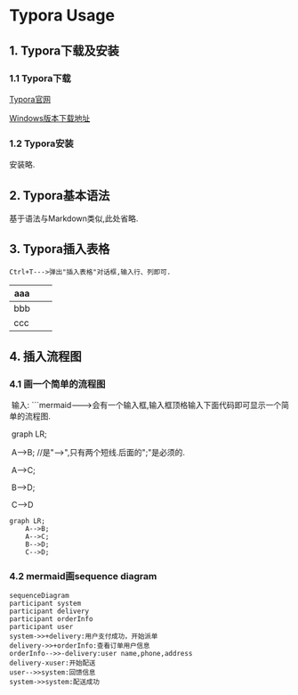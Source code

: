 # Typora Usage

## 1. Typora下载及安装

### 1.1 Typora下载

[Typora官网](https://typora.io/)

[Windows版本下载地址](https://www.typora.io/windows/typora-setup-x64.exe)

### 1.2 Typora安装

安装略.

## 2. Typora基本语法

基于语法与Markdown类似,此处省略.

## 3. Typora插入表格

	Ctrl+T--->弹出"插入表格"对话框,输入行、列即可.

| aaa  |      |      |
| ---- | ---- | ---- |
| bbb  |      |      |
| ccc  |      |      |

## 4. 插入流程图

### 4.1 画一个简单的流程图

​	输入: ```mermaid--->会有一个输入框,输入框顶格输入下面代码即可显示一个简单的流程图.

​	graph LR;

​		A-->B;	//是"-->",只有两个短线.后面的";"是必须的.

​		A-->C;

​		B-->D;

​		C-->D

```mermaid
graph LR;
	A-->B;
	A-->C;
	B-->D;
	C-->D;
```

### 4.2 mermaid画sequence diagram

```mermaid
sequenceDiagram
participant system
participant delivery
participant orderInfo
participant user
system->>+delivery:用户支付成功，开始派单
delivery->>+orderInfo:查看订单用户信息
orderInfo-->>-delivery:user name,phone,address
delivery-xuser:开始配送
user-->>system:回馈信息
system->>system:配送成功
```



